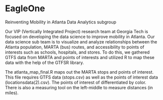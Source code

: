 # EagleOne
Reinventing Mobility in Atlanta Data Analytics subgroup

Our VIP (Vertically Integrated Project) research team at Georgia Tech is focused on developing the data science to improve mobility in Atlanta. Our data science sub team is to visualize and analyze relationships between the Atlanta population, MARTA (bus) routes, and accessibility to points of interests such as schools, hospitals, and stores. To do this, we gathered GTFS data from MARTA and points of interests and utilized R to map these data with the help of the GTFSR library.

The atlanta_map_final.R maps out the MARTA stops and points of interest. This file requires GTFS data (stops.csv) as well as the points of interest data (locationsdata(2).csv). The points of interest of differentiated by color. There is also a measuring tool on the left-middle to measure distances (in miles).
